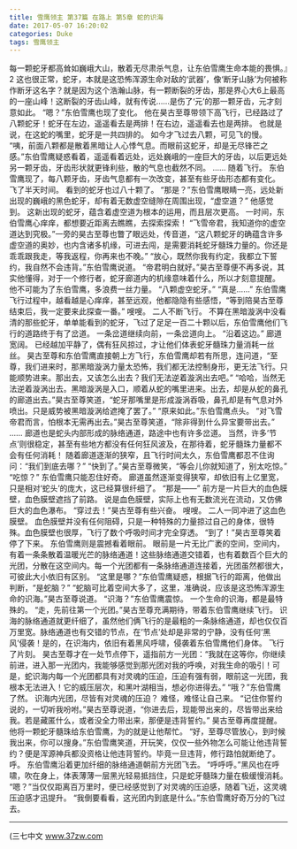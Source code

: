 ```yaml
---
title: 雪鹰领主 第37篇 在路上 第5章 蛇的识海
date: 2017-05-07 16:20:02
categories: Duke
tags: 雪鹰领主
---
```


每一颗蛇牙都高耸如巍峨大山，散着无尽肃杀气息，让东伯雪鹰生命本能的畏惧。』2
这也很正常，蛇牙，本就是这恐怖浑源生命对敌的‘武器’，像‘断牙山脉’为何被称作断牙这名字？就是因为这个浩瀚山脉，有一颗断裂的牙齿，那是界心大6上最高的一座山峰！这断裂的牙齿山峰，就有传说……是伤了‘元’的那一颗牙齿，元才刻意如此。
“嗯？”东伯雪鹰也现了变化。
他在昊古至尊带领下高飞行，已经路过了八颗蛇牙！蛇牙在左边，遥遥看去是两排！在右边，遥遥看去也是两排。
也就是说，在这蛇的嘴里，蛇牙是一共四排的。
如今才飞过去八颗，可见飞的慢。
“咦，前面八颗都是散着黑暗让人心悸气息。而眼前这蛇牙，却是无尽锋芒之感。”东伯雪鹰疑惑看着，遥遥看着远处，远处巍峨的一座巨大的牙齿，以后更远处另一颗牙齿，牙齿形状就更锋利些，散的气息也截然不同。
……
随着飞行。
东伯雪鹰现了，每八颗牙齿，牙齿气息都有一次改变，甚至有些牙齿形态都有变化。
飞了半天时间。
看到的蛇牙也过八十颗了。
“那是？”东伯雪鹰眼睛一亮，远处新出现的巍峨的黑色蛇牙，却有着无数虚空缝隙在周围出现，“虚空道？”
他感觉到。
这新出现的蛇牙，蕴含着虚空道为根本的运用，而且层次更高。
一时间，东伯雪鹰心痒痒，都想要近距离去瞧瞧，去探索探索！
“飞雪帝君，我知道你的虚空道达到究极。”一旁的昊古至尊也瞥了眼远处，传音道，“这八颗蛇牙的确蕴含许多虚空道的奥妙，也内含诸多机缘，可进去闯，是需要消耗蛇牙髓珠力量的。你还是乖乖跟我走，等我返程，你再来也不晚。”
“放心，既然你我有约定，我都立下誓约，我自然不会违背。”东伯雪鹰说道。
“帝君明白就好。”昊古至尊便不再多说，其实他懂得，对于一个修行者，蛇牙廊道内的机缘意味着什么，所以才刻意提醒。
他不可能为了东伯雪鹰，多浪费一丝力量。
“八颗虚空蛇牙。”
“真是……”
东伯雪鹰飞行过程中，越看越是心痒痒，甚至远观，他都隐隐有些感悟，“等到陪昊古至尊结束后，我一定要来此探查一番。”
嗖嗖。
二人不断飞行。
不算在黑暗漩涡中没看清的那些蛇牙，单单能看到的蛇牙，飞过了足足一百二十颗以后，东伯雪鹰他们飞行的道路终于有了岔道。
一条岔道继续向前，一条岔道向上。
“沿着这边。”
廊道宽阔。
已经越加平静了，偶有狂风掠过，才让他们体表蛇牙髓珠力量消耗一丝丝。
昊古至尊和东伯雪鹰直接朝上方飞行，东伯雪鹰却若有所思，连问道，“至尊，我们进来时，那黑暗漩涡力量太恐怖，我们都无法控制身形，更无法飞行。只能顺势进来。那出去，又该怎么出去？我们无法逆着漩涡出去吧。”
“哈哈，当然无法逆着漩涡出去。黑暗漩涡是入口，顺着从蛇的嘴里进来。出去，却是从蛇的鼻孔的廊道出去。”昊古至尊笑道，“蛇牙那嘴里是形成漩涡吞吸，鼻孔却是有气息对外喷出。只是威势被黑暗漩涡给遮掩了罢了。”
“原来如此。”东伯雪鹰点头。
“对飞雪帝君而言，怕根本无需再出去。”昊古至尊笑道，“除非得到什么异宝要带出去。”
……
廊道也是蛇头内部形成的脉络通道，路途中也有许多岔道。
当然，许多‘节点’则很稳定，甚至有些地方都没有任何狂风波及，在那待着，蛇牙髓珠力量都不会有任何消耗！
随着廊道逐渐的狭窄，且飞行时间太久，东伯雪鹰都忍不住询问：“我们到底去哪？”
“快到了。”昊古至尊微笑，“等会儿你就知道了，别太吃惊。”
“吃惊？”
东伯雪鹰只能忍住好奇。
廊道虽然逐渐变得狭窄，却依旧有上亿里宽，只是相对‘蛇头’的庞大，这已经算很纤细了。
“那是——”
前方是一片巨大的血色膜壁，血色膜壁遮挡了前路。
说是血色膜壁，实际上也有无数流光在流动，又仿佛巨大的血色瀑布。
“穿过去！”昊古至尊有些兴奋。
嗖嗖。
二人一同冲进了这血色膜壁。
血色膜壁并没有任何阻碍，只是一种特殊的力量掠过自己的身体，很特殊。血色膜壁也很厚，飞行了数个呼吸时间才完全穿透。
“到了！”昊古至尊笑着停了下来。
东伯雪鹰则是震撼看着眼前。
眼前是一片无比广袤的空间，空间内，有着一条条散着温暖光芒的脉络通道！这些脉络通道交错着，也有着数百个巨大的光团，分散在这空间内。每一个光团都有一条脉络通道连接着，光团虽然都很大，可彼此大小依旧有区别。
“这里是哪？”东伯雪鹰疑惑，根据飞行的距离，他做出判断，“是蛇脑？”
“蛇脑可比着空间大多了，这里，准确说，应该是这恐怖浑源生命的识海。”昊古至尊说道。
“识海？”东伯雪鹰震惊。
一个生命的识海，都是最特殊的。
“走，先前往第一个光团。”昊古至尊充满期待，带着东伯雪鹰继续飞行。
识海的脉络通道就更纤细了，虽然他们俩飞行的是最粗的一条脉络通道，却也仅仅百万里宽。脉络通道也有交错的节点，在‘节点’处却是非常的宁静，没有任何‘黑风’侵袭！是的，在识海内，依旧有着黑风呼啸，侵袭着东伯雪鹰他们身体。
飞行了片刻。
昊古至尊才在一处节点停下，遥指前方一光团：“我就在这等你，你继续前进，进入那一光团内，我能够感觉到那光团对我的呼唤，对我生命的吸引！可是，蛇识海内每一个光团都具有对灵魂的压迫，压迫有强有弱，眼前这一光团，我根本无法进入！它的威压层次，和黑叶湖相当，想必你进得去。”
“哦？”东伯雪鹰了然。
识海内光团，尽皆有对灵魂的压迫？
难怪，难怪让自己来。
“记住你誓约说的，一切听我吩咐。”昊古至尊说道，“你进去后，现能带出来的，尽皆带出来给我。若是藏匿什么，或者没全力带出来，那便是违背誓约。”
昊古至尊再度提醒。
他将一颗蛇牙髓珠给东伯雪鹰，为的就是让他帮忙。
“好，至尊尽管放心，到时候我出来，你可以搜身。”东伯雪鹰笑道，开玩笑，仅仅一些外物怎么可能让他违背誓约？便是浑源神兵都没资格让他违背誓约。毕竟一旦违背，修行路怕就断绝了。
呼。
东伯雪鹰沿着更加纤细的脉络通道朝前方光团飞去。
“呼呼呼。”黑风也在呼啸，吹在身上，体表薄薄一层黑光轻易抵挡住，只是蛇牙髓珠力量在极缓慢消耗。
“嗯？”当仅仅距离百万里时，便已经感觉到了对灵魂的压迫感，随着飞近，这灵魂压迫感才迅提升。
“我倒要看看，这光团内到底是什么。”东伯雪鹰好奇万分的飞过去。
******
(三七中文 www.37zw.com